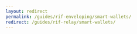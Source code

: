 ```yaml
---
layout: redirect
permalink: /guides/rif-enveloping/smart-wallets/
redirect: /guides/rif-relay/smart-wallets/
---
```

